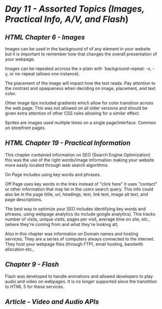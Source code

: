 # ***Day 11** - Assorted Topics (Images, Practical Info, A/V, and Flash*)

## ***HTML Chapter 6** - Images*

Images can be used in the background of of any element in your website but it is important to remember how that changes the overall presentation of your webpage. 

Images can be repeated accross the x-plain with `background-repeat: -x, -y, or no-repeat (allows one instance). 

The placement of the image will impact how the text reads. Pay attention to the contrast and opaqueness when deciding on image, placement, and text color. 

Other image tips included gradients which allow for color transition across the web page. This was not allowed on all older versions and should be given extra attention of other CSS rules allowing for a similar effect. 

Sprites are images used multiple times on a single page/interface. Common on storefront pages. 

## ***HTML Chapter 19** - Practical Information*

This chapter contained information on SEO (Search Engine Optimization) this was the use of the right words/image information making your website more easily located through web search algorithms. 

On Page includes using key words and phrases.

Off Page uses key words in the links instead of "click here" it uses "contact" or other information that may be in the users search query. This info could also be in the page titile, url, headings, text, link text, image alt text, and page descriptions. 

The best way to optimize your SEO includes identifying key words and phrases, using webpage analytics (to include google analytics). This tracks number of visits, unique visits, pages per visit, average time on site, etc., (where they're coming from and what they're looking at).

Also in this chapter was information on Domain names and hosting services. They are a series of computers always connected to the internet. They host your webpage files (through FTP), email hosting, bandwith allocation etc.,

## ***Chapter 9** - Flash*

Flash was developed to handle animations and allowed developers to play audio and video on webpages. It is no longer supported since the transtition to HTML 5 for these services.

## ***Article** - Video and Audio APIs*